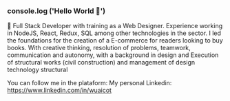   ### console.log ('Hello World 👋')
🔭 Full Stack Developer with training as a Web Designer. Experience working in NodeJS,
React, Redux, SQL among other technologies in the sector. I led the foundations for the creation of a
E-commerce for readers looking to buy books. With creative thinking, resolution of
problems, teamwork, communication and autonomy, with a background in design and
Execution of structural works (civil construction) and management of design technology
structural

You can follow me in the plataform:
My personal Linkedin: https://www.linkedin.com/in/wuaicot

<!--
**wuaicot/wuaicot** is a ✨ _special_ ✨ repository because its `README.md` (this file) appears on your GitHub profile.

Here are some ideas to get you started:

- 🔭 I’m currently working on ...
- 🌱 I’m currently learning ...
- 👯 I’m looking to collaborate on ...
- 🤔 I’m looking for help with ...
- 💬 Ask me about ...
- 📫 How to reach me: ...
- 😄 Pronouns: ...
- ⚡ Fun fact: ...
-->
